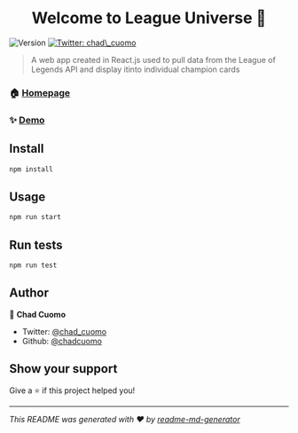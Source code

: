 <h1 align="center">Welcome to League Universe 👋</h1>
<p>
  <img alt="Version" src="https://img.shields.io/badge/version-0.1.0-blue.svg?cacheSeconds=2592000" />
  <a href="https://twitter.com/chad\_cuomo" target="_blank">
    <img alt="Twitter: chad\_cuomo" src="https://img.shields.io/twitter/follow/chad\_cuomo.svg?style=social" />
  </a>
</p>

> A web app created in React.js used to pull data from the League of Legends API and display itinto individual champion cards

### 🏠 [Homepage](https://leagueuniverse.netlify.app/)

### ✨ [Demo](https://leagueuniverse.netlify.app/)

## Install

```sh
npm install
```

## Usage

```sh
npm run start
```

## Run tests

```sh
npm run test
```

## Author

👤 **Chad Cuomo**

* Twitter: [@chad\_cuomo](https://twitter.com/chad\_cuomo)
* Github: [@chadcuomo](https://github.com/chadcuomo)

## Show your support

Give a ⭐️ if this project helped you!

***
_This README was generated with ❤️ by [readme-md-generator](https://github.com/kefranabg/readme-md-generator)_